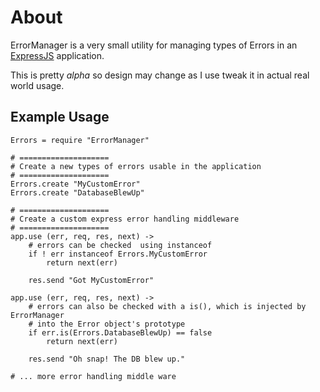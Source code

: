 About
====

ErrorManager is a very small utility for managing types of Errors in 
an [ExpressJS](http://expressjs.com/) application.

This is pretty _alpha_ so design may change as I use tweak it
in actual real world usage.

Example Usage
-------------

    Errors = require "ErrorManager"
   
    # ==================== 
    # Create a new types of errors usable in the application
    # ==================== 
    Errors.create "MyCustomError"
    Errors.create "DatabaseBlewUp"
   
    # ==================== 
    # Create a custom express error handling middleware 
    # ==================== 
    app.use (err, req, res, next) ->
        # errors can be checked  using instanceof
        if ! err instanceof Errors.MyCustomError
            return next(err)

        res.send "Got MyCustomError"

    app.use (err, req, res, next) ->
        # errors can also be checked with a is(), which is injected by ErrorManager
        # into the Error object's prototype
        if err.is(Errors.DatabaseBlewUp) == false
            return next(err)

        res.send "Oh snap! The DB blew up."

    # ... more error handling middle ware
